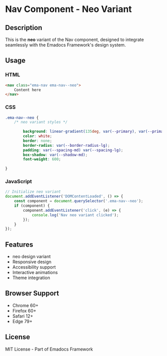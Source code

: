 # Nav Component - Neo Variant

## Description
This is the **neo** variant of the Nav component, designed to integrate seamlessly with the Emadocs Framework's design system.

## Usage

### HTML
```html
<nav class="ema-nav ema-nav--neo">
    Content here
</nav>
```

### CSS
```css
.ema-nav--neo {
    /* neo variant styles */
    
        background: linear-gradient(135deg, var(--primary), var(--primary-dark));
        color: white;
        border: none;
        border-radius: var(--border-radius-lg);
        padding: var(--spacing-md) var(--spacing-lg);
        box-shadow: var(--shadow-md);
        font-weight: 600;
    
}
```

### JavaScript
```javascript
// Initialize neo variant
document.addEventListener('DOMContentLoaded', () => {
    const component = document.querySelector('.ema-nav--neo');
    if (component) {
        component.addEventListener('click', (e) => {
            console.log('Nav neo variant clicked');
        });
    }
});
```

## Features
- neo design variant
- Responsive design
- Accessibility support
- Interactive animations
- Theme integration

## Browser Support
- Chrome 60+
- Firefox 60+
- Safari 12+
- Edge 79+

## License
MIT License - Part of Emadocs Framework

